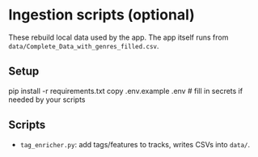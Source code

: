 # Ingestion scripts (optional)

These rebuild local data used by the app. The app itself runs from `data/Complete_Data_with_genres_filled.csv`.

## Setup
pip install -r requirements.txt
copy .env.example .env   # fill in secrets if needed by your scripts

## Scripts
- `tag_enricher.py`: add tags/features to tracks, writes CSVs into `data/`.
